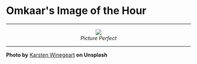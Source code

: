 # Omkaar's Image of the Hour

---

<div align="center">

<a href="https://unsplash.com/photos/a-cute-french-bulldog-wearing-a-green-jacket-wFkQ7efQ0Qw">
  <img src="https://images.unsplash.com/photo-1746483966037-c3c9e6374e08?crop=entropy&cs=tinysrgb&fit=max&fm=jpg&ixid=M3w3NjA2Nzh8MHwxfHJhbmRvbXx8fHx8fHx8fDE3NTAzOTU2MDB8&ixlib=rb-4.1.0&q=80&w=1080" style="max-width:100%; height:auto;">
</a>

<br>
<i>Picture Perfect</i>

</div>

---

**Photo by** [Karsten Winegeart](https://unsplash.com/@karsten116) **on Unsplash**
